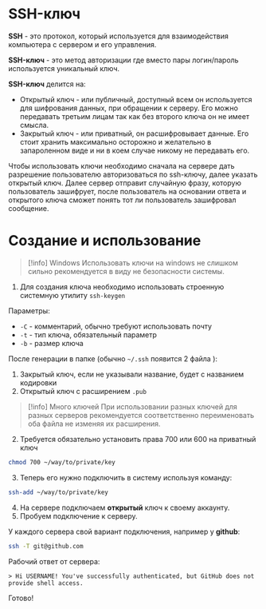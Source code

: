 # SSH-ключ

**SSH** - это протокол, который используется для взаимодействия компьютера с сервером и его управления.

**SSH-ключ** - это метод авторизации где вместо пары логин/пароль используется уникальный ключ.

**SSH-ключ** делится на:
- Открытый ключ - или публичный, доступный всем он используется для шифрования данных, при обращении к серверу. Его можно передавать третьим лицам так как без второго ключа он не имеет смысла.
- Закрытый ключ - или приватный, он расшифровывает данные. Его стоит хранить максимально осторожно и желательно в запароленном виде и ни в коем случае никому не передавать его.

Чтобы использовать ключи необходимо сначала на сервере дать разрешение пользователю авторизоваться по ssh-ключу, далее указать открытый ключ. Далее сервер отправит случайную фразу, которую пользователь зашифрует, после пользователь на основании ответа и открытого ключа сможет понять тот ли пользователь зашифровал сообщение. 

# Создание и использование

>[!info]  Windows
>Использовать ключи на windows не слишком сильно рекомендуется в виду не безопасности системы.

 1) Для создания ключа необходимо использовать строенную системную утилиту `ssh-keygen` 

Параметры:
- `-C` - комментарий, обычно требуют использовать почту 
- `-t` - тип ключа, обязательный параметр
- `-b` - размер ключа

После генерации в папке (обычно `~/.ssh` появится 2 файла ):
1) Закрытый ключ, если не указывали название, будет с названием кодировки 
2) Открытый ключ с расширением `.pub`

> [!info] Много ключей
> При использовании разных ключей для разных серверов рекомендуется соответственно переименовать оба файла не изменяя их расширения.

 2) Требуется обязательно установить права 700 или 600 на приватный ключ
```zsh
chmod 700 ~/way/to/private/key
```

 3) Теперь его нужно подключить в систему используя команду:

```zsh
ssh-add ~/way/to/private/key
```

4) На сервере подключаем **открытый** ключ к своему аккаунту. 
5) Пробуем подключение к серверу. 

У каждого сервера свой вариант подключения, например у **github**:
```zsh
ssh -T git@github.com
```

Рабочий ответ от сервера:
```shell
> Hi USERNAME! You've successfully authenticated, but GitHub does not provide shell access.
```

Готово!